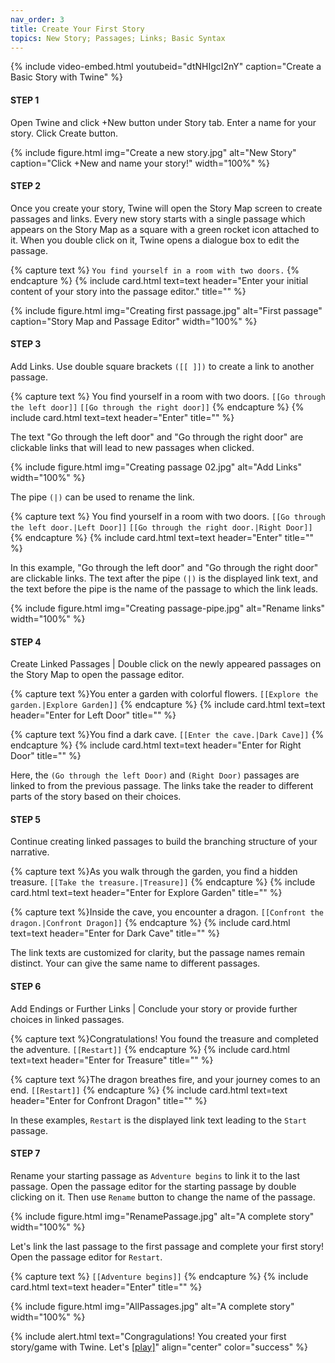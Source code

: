 ```yaml
---
nav_order: 3
title: Create Your First Story
topics: New Story; Passages; Links; Basic Syntax
---
```


{% include video-embed.html youtubeid="dtNHIgcI2nY" caption="Create a Basic Story with Twine" %}

#### STEP 1
Open Twine and click +New button under Story tab. Enter a name for your story. Click Create button.

{% include figure.html img="Create a new story.jpg" alt="New Story" caption="Click +New and name your story!" width="100%" %}

#### STEP 2
Once you create your story, Twine will open the Story Map screen to create passages and links. Every new story starts with a single passage which appears on the Story Map as a square with a green rocket icon attached to it. When you double click on it, Twine opens a dialogue box to edit the passage.

{% capture text %}
`You find yourself in a room with two doors.`
{% endcapture %}
{% include card.html text=text header="Enter your initial content of your story into the passage editor." title="" %}

{% include figure.html img="Creating first passage.jpg" alt="First passage" caption="Story Map and Passage Editor" width="100%" %}

#### STEP 3
Add Links. Use double square brackets `([[ ]])` to create a link to another passage. 

{% capture text %}
You find yourself in a room with two doors.
`[[Go through the left door]]`
`[[Go through the right door]]`
{% endcapture %}
{% include card.html text=text header="Enter" title="" %}

The text "Go through the left door" and "Go through the right door" are clickable links that will lead to new passages when clicked. 

{% include figure.html img="Creating passage 02.jpg" alt="Add Links" width="100%" %}

The pipe `(|)` can be used to rename the link.

{% capture text %} 
You find yourself in a room with two doors.
`[[Go through the left door.|Left Door]]`
`[[Go through the right door.|Right Door]]`
{% endcapture %}
{% include card.html text=text header="Enter" title="" %}

In this example, "Go through the left door" and "Go through the right door" are clickable links. The text after the pipe `(|)` is the displayed link text, and the text before the pipe is the name of the passage to which the link leads.

{% include figure.html img="Creating passage-pipe.jpg" alt="Rename links" width="100%" %}

#### STEP 4 
Create Linked Passages | Double click on the newly appeared passages on the Story Map to open the passage editor. 

{% capture text %}You enter a garden with colorful flowers.
`[[Explore the garden.|Explore Garden]]`
{% endcapture %}
{% include card.html text=text header="Enter for Left Door" title="" %}

{% capture text %}You find a dark cave.
`[[Enter the cave.|Dark Cave]]`
{% endcapture %}
{% include card.html text=text header="Enter for Right Door" title="" %}

Here, the `(Go through the left Door)` and `(Right Door)` passages are linked to from the previous passage. The links take the reader to different parts of the story based on their choices.

#### STEP 5
Continue creating linked passages to build the branching structure of your narrative.

{% capture text %}As you walk through the garden, you find a hidden treasure.
`[[Take the treasure.|Treasure]]`
{% endcapture %}
{% include card.html text=text header="Enter for Explore Garden" title="" %}

{% capture text %}Inside the cave, you encounter a dragon.
`[[Confront the dragon.|Confront Dragon]]`
{% endcapture %}
{% include card.html text=text header="Enter for Dark Cave" title="" %}

The link texts are customized for clarity, but the passage names remain distinct. Your can give the same name to different passages.

#### STEP 6
Add Endings or Further Links | Conclude your story or provide further choices in linked passages.

{% capture text %}Congratulations! You found the treasure and completed the adventure.
`[[Restart]]`
{% endcapture %}
{% include card.html text=text header="Enter for Treasure" title="" %}

{% capture text %}The dragon breathes fire, and your journey comes to an end.
`[[Restart]]`
{% endcapture %}
{% include card.html text=text header="Enter for Confront Dragon" title="" %}

In these examples, `Restart` is the displayed link text leading to the `Start` passage.

#### STEP 7
Rename your starting passage as `Adventure begins` to link it to the last passage. Open the passage editor for the starting passage by double clicking on it. Then use `Rename` button to change the name of the passage. 

{% include figure.html img="RenamePassage.jpg" alt="A complete story" width="100%" %}

Let's link the last passage to the first passage and complete your first story! Open the passage editor for `Restart`.

{% capture text %}
`[[Adventure begins]]`
{% endcapture %}
{% include card.html text=text header="Enter" title="" %}

{% include figure.html img="AllPassages.jpg" alt="A complete story" width="100%" %}

{% include alert.html text="Congragulations! You created your first story/game with Twine. Let's [[play]](https://ybalogluc.github.io/TwineToolGuide/content/docs/publishstory.html)" align="center" color="success" %}
